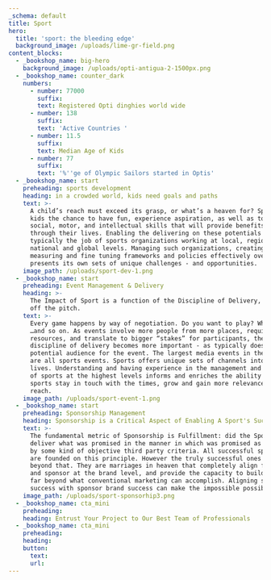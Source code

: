 ```yaml
---
_schema: default
title: Sport
hero:
  title: 'sport: the bleeding edge'
  background_image: /uploads/lime-gr-field.png
content_blocks:
  - _bookshop_name: big-hero
    background_image: /uploads/opti-antigua-2-1500px.png
  - _bookshop_name: counter_dark
    numbers:
      - number: 77000
        suffix:
        text: Registered Opti dinghies world wide
      - number: 138
        suffix:
        text: 'Active Countries '
      - number: 11.5
        suffix:
        text: Median Age of Kids
      - number: 77
        suffix:
        text: '%''ge of Olympic Sailors started in Optis'
  - _bookshop_name: start
    preheading: sports development
    heading: in a crowded world, kids need goals and paths
    text: >-
      A child’s reach must exceed its grasp, or what’s a heaven for? Sport gives
      kids the chance to have fun, experience aspiration, as well as to learn
      social, motor, and intellectual skills that will provide benefits all
      through their lives. Enabling the delivering on these potentials is
      typically the job of sports organizations working at local, regional,
      national and global levels. Managing such organizations, creating,
      measuring and fine tuning frameworks and policies effectively over time,
      presents its own sets of unique challenges - and opportunities.
    image_path: /uploads/sport-dev-1.png
  - _bookshop_name: start
    preheading: Event Management & Delivery
    heading: >-
      The Impact of Sport is a function of the Discipline of Delivery, on and
      off the pitch.
    text: >-
      Every game happens by way of negotiation. Do you want to play? What rules?
      …and so on. As events involve more people from more places, require more
      resources, and translate to bigger “stakes” for participants, the
      discipline of delivery becomes more important - as typically does the
      potential audience for the event. The largest media events in the world
      are all sports events. Sports offers unique sets of channels into peoples’
      lives. Understanding and having experience in the management and delivery
      of sports at the highest levels informs and enriches the ability to help
      sports stay in touch with the times, grow and gain more relevance and
      reach.
    image_path: /uploads/sport-event-1.png
  - _bookshop_name: start
    preheading: Sponsorship Management
    heading: Sponsorship is a Critical Aspect of Enabling A Sport's Success
    text: >-
      The fundamental metric of Sponsorship is Fulfillment: did the Sponsorship
      deliver what was promised in the manner in which was promised as measured 
      by some kind of objective third party criteria. All successful sponsorships
      are founded on this principle. However the truly successful ones go well 
      beyond that. They are marriages in heaven that completely align for sport
      and sponsor at the brand level, and provide the capacity to build bridges
      far beyond what conventional marketing can accomplish. Aligning sport 
      success with sponsor brand success can make the impossible possible.
    image_path: /uploads/sport-sponsorhip3.png
  - _bookshop_name: cta_mini
    preheading:
    heading: Entrust Your Project to Our Best Team of Professionals
  - _bookshop_name: cta_mini
    preheading:
    heading:
    button:
      text:
      url:
---
```


